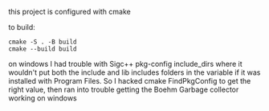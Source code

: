 this project is configured with cmake

to build:

```
cmake -S . -B build
cmake --build build
```

on windows I had trouble with Sigc++ pkg-config include\_dirs where it wouldn't put both the include and lib includes folders in the variable if it was installed with Program Files. So I hacked cmake FindPkgConfig to get the right value, then ran into trouble getting the Boehm Garbage collector working on windows 
